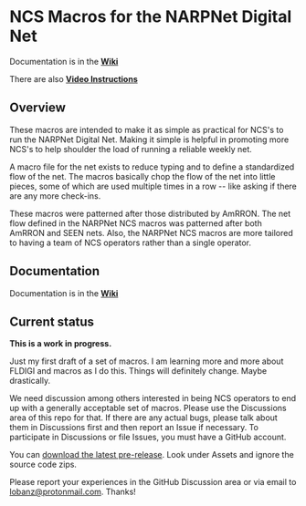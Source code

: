 # NCS Macros for the NARPNet Digital Net

Documentation is in the **[Wiki](https://github.com/NARPNet/NARPNet_NCS/wiki)**

There are also **[Video Instructions](https://github.com/NARPNet/NARPNet_NCS/wiki/5.-Video-Instructions)**

## Overview

These macros are intended to make it as simple as practical for NCS's to run the
NARPNet Digital Net.  Making it simple is helpful in promoting more NCS's to
help shoulder the load of running a reliable weekly net.

A macro file for the net exists to reduce typing and to define a standardized
flow of the net.  The macros basically chop the flow of the net into little
pieces, some of which are used multiple times in a row -- like asking if there
are any more check-ins.

These macros were patterned after those distributed by AmRRON.  The net flow
defined in the NARPNet NCS macros was patterned after both AmRRON and SEEN nets.
Also, the NARPNet NCS macros are more tailored to having a team of NCS operators
rather than a single operator.

## Documentation

Documentation is in the **[Wiki](https://github.com/NARPNet/NARPNet_NCS/wiki)**

## Current status

**This is a work in progress.**  

Just my first draft of a set of macros.  I am learning more and more about
FLDIGI and macros as I do this.  Things will definitely change.  Maybe
drastically.

We need discussion among others interested in being NCS operators to end up with
a generally acceptable set of macros.  Please use the Discussions area of this
repo for that.  If there are any actual bugs, please talk about them in
Discussions first and then report an Issue if necessary.  To participate in
Discussions or file Issues, you must have a GitHub account.

You can [download the latest
pre-release](https://github.com/NARPNet/NARPNet_NCS/releases/latest/).  Look
under Assets and ignore the source code zips.

Please report your experiences in the GitHub Discussion area or via email to
lobanz@protonmail.com.  Thanks!

